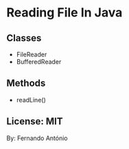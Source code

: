 # Reading File In Java

## Classes

- FileReader
- BufferedReader

## Methods

- readLine()


## License: MIT

By: Fernando António